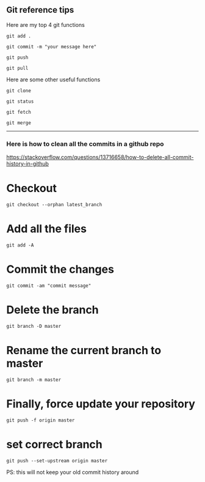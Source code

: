 ## Git reference tips

Here are my top 4 git functions

```git add . ```

```git commit -m "your message here"```

```git push```

```git pull```


Here are some other useful functions

```git clone```

```git status```

```git fetch```

```git merge```



___

### Here is how to clean all the commits in a github repo
https://stackoverflow.com/questions/13716658/how-to-delete-all-commit-history-in-github

# Checkout

```git checkout --orphan latest_branch```

# Add all the files

```git add -A```

# Commit the changes

```git commit -am "commit message"```

# Delete the branch

```git branch -D master```

# Rename the current branch to master

```git branch -m master```

# Finally, force update your repository

```git push -f origin master```

# set correct branch
```git push --set-upstream origin master```

PS: this will not keep your old commit history around
   
